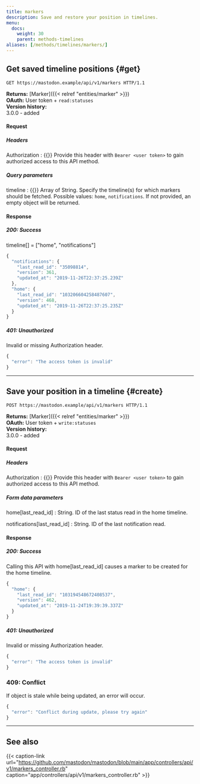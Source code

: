 ```yaml
---
title: markers
description: Save and restore your position in timelines.
menu:
  docs:
    weight: 30
    parent: methods-timelines
aliases: [/methods/timelines/markers/]
---
```


## Get saved timeline positions {#get}

```http
GET https://mastodon.example/api/v1/markers HTTP/1.1
```

**Returns:** [Marker]({{< relref "entities/marker" >}})\
**OAuth:** User token + `read:statuses`\
**Version history:**\
3.0.0 - added

#### Request

##### Headers

Authorization 
: {{<required>}} Provide this header with `Bearer <user token>` to gain authorized access to this API method.

##### Query parameters

timeline
: {{<required>}} Array of String. Specify the timeline(s) for which markers should be fetched. Possible values: `home`, `notifications`. If not provided, an empty object will be returned.

#### Response
##### 200: Success

timeline\[\] = \["home", "notifications"\]

```javascript
{
  "notifications": {
    "last_read_id": "35098814",
    "version": 361,
    "updated_at": "2019-11-26T22:37:25.239Z"
  },
  "home": {
    "last_read_id": "103206604258487607",
    "version": 468,
    "updated_at": "2019-11-26T22:37:25.235Z"
  }
}
```

##### 401: Unauthorized

Invalid or missing Authorization header.

```javascript
{
  "error": "The access token is invalid"
}
```

---

## Save your position in a timeline {#create}

```http
POST https://mastodon.example/api/v1/markers HTTP/1.1
```

**Returns:** [Marker]({{< relref "entities/marker" >}})\
**OAuth:** User token + `write:statuses`\
**Version history:**\
3.0.0 - added

#### Request

##### Headers

Authorization 
: {{<required>}} Provide this header with `Bearer <user token>` to gain authorized access to this API method.

##### Form data parameters

home\[last_read_id\]
: String. ID of the last status read in the home timeline.

notifications\[last_read_id\]
: String. ID of the last notification read.

#### Response
##### 200: Success

Calling this API with home\[last_read_id\] causes a marker to be created for the home timeline.

```javascript
{
  "home": {
    "last_read_id": "103194548672408537",
    "version": 462,
    "updated_at": "2019-11-24T19:39:39.337Z"
  }
}
```

##### 401: Unauthorized

Invalid or missing Authorization header.

```javascript
{
  "error": "The access token is invalid"
}
```

### 409: Conflict

If object is stale while being updated, an error will occur.

```javascript
{
  "error": "Conflict during update, please try again"
}
```

---

## See also

{{< caption-link url="https://github.com/mastodon/mastodon/blob/main/app/controllers/api/v1/markers_controller.rb" caption="app/controllers/api/v1/markers_controller.rb" >}}